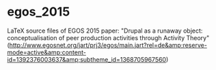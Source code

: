 # egos_2015
LaTeX source files of EGOS 2015 paper: "Drupal as a runaway object: conceptualisation of peer production activities through Activity Theory" (http://www.egosnet.org/jart/prj3/egos/main.jart?rel=de&amp;reserve-mode=active&amp;content-id=1392376003637&amp;subtheme_id=1368705967560)
